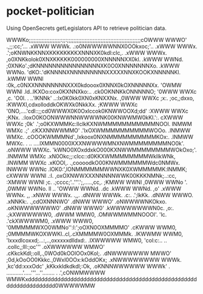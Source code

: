 # pocket-politician

Using OpenSecrets getLegislators API to retrieve politician data.

WWWKo;;;;;;;;;;;;;;;;;;;;:;;:;;;;;;;;;;;;;;;;;;;;;;;;;;;;;;;;;;;;;;;;;;;;;;cOWWW WWWO' .,;;:cc;'... .xWWW WWWk. .:o0NWWWWWNNX0OOkxoc;'.. .xWWW WWWx. .';oKNWNKKNNXKKKKKKKKXNNNXK0kdl:clc,. .xWWW WWWx. ,o0XNKkolok0XNXKKKKK000000000XNNNNNXX0kl. .kWWW WWNd. ;0XNKo'.;dKNNNNNNNNNNNNNNNNXK0O0XNNNNNNNXo. .kWWW WWNo. 'dKO:.'dKNNNNXNNNNNNNNNXXXXXNNXKOOKXNNNNNKl. .kWMW WWNl :0k,.c0NXXNNNNNNNNXXX0kdooox0XNNX0kOXNNNNNXx. 'OWMW WWNl .ld..lKXOo:cox0KXNNXko:.. .ck0OKNNKkONNNNNO; '0WWW WWXc ,c. 'O0l. . ..'lKNNk' ..:lx0K0kk0XN0xKNXXNx. ,0WWW WWXc ;x:. ;oc,;dxxo, :KWWXl,cdxolloddkOKWXk0NkkXx. ;KWWW WWXc '0NO,....'cdl::;;cd0WWWX0K0Oxlccok0KNWWOOXd;dd' :XWWW WWXc ;KNx. .:loxO0KOONWWWNNWWWWNK00KNWWMW0kKl.':. cXWWW WWXc ;0k' .';o0KXWMMKc:llclkKXNWMMMMMMMMMMMNOOl. lNMWM WMXc .;' .cKXXNNWWMMO' .'lxOXWMMMMMMMMMMWOOo. .lNMWW WMXc. .cOOOKWMMMNd'.,lxkoox0NXNMMMMMMMMMMKOx:. .lNMWW MWXc. . .. ....lXMMN0000XXXNWWWWMNXNWMMMMMMMMNO0k'. .oNWWW WWXc. 'kWNO0XOxddxkO000KXNWWMMMMMMMMWOkOxo;'. .lNMWM WMXc .xN0Okc;;:clcc::d0KKXWMMMMMMMMWkllkWNk, .lNWMM WWXc .xKOOl,. .,coooodkO00KNWMMMMMMWdc0NMWx. lNWWW WWNc .lOK0:',lONMMMMMMWWNXK0XWMMMMMK:lNMMK; cXWWW WWNl .:l. ,oxOXNWWXXXNNNNNWWK00KKKNMNk;..:cc, :XMWW WWNl ;c. .;cccc;'..'''.';,.....,cc,. ;KMWW WWNl ,0WWW WWNo '. ,0WMW WWNo. ll .. 'OWWW WWNd. .dc .kWWW WWNd. ,o' .xWWW WWNx. ,, .xNWW WWWx. .,,. .dNWW WWWk. .c:. .';lkKk. .dNWW WWWO. .xNNKk:. .,cdOXNNNWO' .dNWW WWWO' .oNWWWWNKOkxo. .oKNWWWWWWW0' .dNWW WWW0' .kWWWWWWWWN0c. ,o:. .;kXWWWWWW0, .dWWM WMW0, .OMWWMWMMNOOOl'. 'lc. .'ckXWWWWM0, .xWWW WWW0, '0MMMMMWXO0WMNo'':l:';oOXN0OXMMMMO' .cKWWW WWM0, ;0MMMMWKOXWWKl..cl,.cXMMMMW0OXMMMk. .lKWWMW WWM0, 'lxxxdlcoxxd;...:,..,oxxxxxdlldxd:. .lXWWWWW WMW0, 'col:c:.. .. .collc,;lll:;oc''' .oXWWWWWW WMWO' .cKkckKdl;:oll,.,0WOd0kOOlOOx0Kol;. .dNWWWWWWW MWWO' ;0d,kOoOO0Kkkc.,0Wxl0OOx:kOddOKx; .xNWWWWWWWW WWWk. ,kc'dd:xxxOdc' ,kKkxkldkdkdl;:Ok, .oKNNNWWWWWW WWWk' . ...........'.....'''...''........ . .',cONWMWWWW WMWKxddddddddddddddddddddddddddddddddddddddddddddddddddddddddddddddddddd0WWWWWMW
